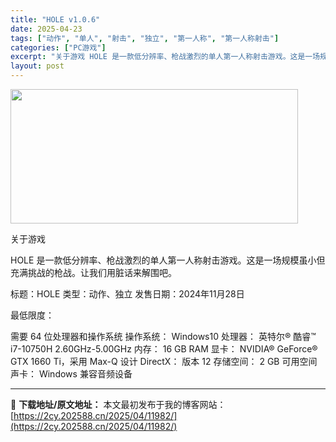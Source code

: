 ```yaml
---
title: "HOLE v1.0.6"
date: 2025-04-23
tags: ["动作", "单人", "射击", "独立", "第一人称", "第一人称射击"]
categories: ["PC游戏"]
excerpt: "关于游戏 HOLE 是一款低分辨率、枪战激烈的单人第一人称射击游戏。这是一场规模虽小但充满挑战的枪战。让我们用脏话来解围吧。 标题：HOLE 类型：动作、独立 发售日期：2024年11月28日 最低限度： 需要 64 位处理器和操作系统 操作系统： Windows10 处理器： 英特尔® 酷睿™ i&hellip;"
layout: post
---
```


<img class="aligncenter size-full wp-image-11979" src="https://2cy.202588.cn/wp-content/uploads/2025/04/2025042312200813.webp" alt="" width="460" height="215" />

关于游戏

HOLE 是一款低分辨率、枪战激烈的单人第一人称射击游戏。这是一场规模虽小但充满挑战的枪战。让我们用脏话来解围吧。

标题：HOLE
类型：动作、独立
发售日期：2024年11月28日

最低限度：

需要 64 位处理器和操作系统
操作系统： Windows10
处理器： 英特尔® 酷睿™ i7-10750H 2.60GHz-5.00GHz
内存： 16 GB RAM
显卡： NVIDIA® GeForce® GTX 1660 Ti，采用 Max-Q 设计
DirectX： 版本 12
存储空间： 2 GB 可用空间
声卡： Windows 兼容音频设备

---
📖 **下载地址/原文地址：** 本文最初发布于我的博客网站：[https://2cy.202588.cn/2025/04/11982/](https://2cy.202588.cn/2025/04/11982/)
